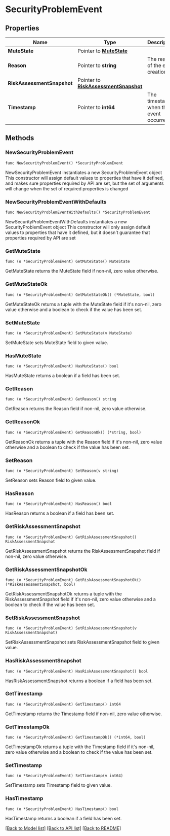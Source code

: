 # SecurityProblemEvent

## Properties

Name | Type | Description | Notes
------------ | ------------- | ------------- | -------------
**MuteState** | Pointer to [**MuteState**](MuteState.md) |  | [optional] 
**Reason** | Pointer to **string** | The reason of the event creation. | [optional] [readonly] 
**RiskAssessmentSnapshot** | Pointer to [**RiskAssessmentSnapshot**](RiskAssessmentSnapshot.md) |  | [optional] 
**Timestamp** | Pointer to **int64** | The timestamp when the event occurred. | [optional] [readonly] 

## Methods

### NewSecurityProblemEvent

`func NewSecurityProblemEvent() *SecurityProblemEvent`

NewSecurityProblemEvent instantiates a new SecurityProblemEvent object
This constructor will assign default values to properties that have it defined,
and makes sure properties required by API are set, but the set of arguments
will change when the set of required properties is changed

### NewSecurityProblemEventWithDefaults

`func NewSecurityProblemEventWithDefaults() *SecurityProblemEvent`

NewSecurityProblemEventWithDefaults instantiates a new SecurityProblemEvent object
This constructor will only assign default values to properties that have it defined,
but it doesn't guarantee that properties required by API are set

### GetMuteState

`func (o *SecurityProblemEvent) GetMuteState() MuteState`

GetMuteState returns the MuteState field if non-nil, zero value otherwise.

### GetMuteStateOk

`func (o *SecurityProblemEvent) GetMuteStateOk() (*MuteState, bool)`

GetMuteStateOk returns a tuple with the MuteState field if it's non-nil, zero value otherwise
and a boolean to check if the value has been set.

### SetMuteState

`func (o *SecurityProblemEvent) SetMuteState(v MuteState)`

SetMuteState sets MuteState field to given value.

### HasMuteState

`func (o *SecurityProblemEvent) HasMuteState() bool`

HasMuteState returns a boolean if a field has been set.

### GetReason

`func (o *SecurityProblemEvent) GetReason() string`

GetReason returns the Reason field if non-nil, zero value otherwise.

### GetReasonOk

`func (o *SecurityProblemEvent) GetReasonOk() (*string, bool)`

GetReasonOk returns a tuple with the Reason field if it's non-nil, zero value otherwise
and a boolean to check if the value has been set.

### SetReason

`func (o *SecurityProblemEvent) SetReason(v string)`

SetReason sets Reason field to given value.

### HasReason

`func (o *SecurityProblemEvent) HasReason() bool`

HasReason returns a boolean if a field has been set.

### GetRiskAssessmentSnapshot

`func (o *SecurityProblemEvent) GetRiskAssessmentSnapshot() RiskAssessmentSnapshot`

GetRiskAssessmentSnapshot returns the RiskAssessmentSnapshot field if non-nil, zero value otherwise.

### GetRiskAssessmentSnapshotOk

`func (o *SecurityProblemEvent) GetRiskAssessmentSnapshotOk() (*RiskAssessmentSnapshot, bool)`

GetRiskAssessmentSnapshotOk returns a tuple with the RiskAssessmentSnapshot field if it's non-nil, zero value otherwise
and a boolean to check if the value has been set.

### SetRiskAssessmentSnapshot

`func (o *SecurityProblemEvent) SetRiskAssessmentSnapshot(v RiskAssessmentSnapshot)`

SetRiskAssessmentSnapshot sets RiskAssessmentSnapshot field to given value.

### HasRiskAssessmentSnapshot

`func (o *SecurityProblemEvent) HasRiskAssessmentSnapshot() bool`

HasRiskAssessmentSnapshot returns a boolean if a field has been set.

### GetTimestamp

`func (o *SecurityProblemEvent) GetTimestamp() int64`

GetTimestamp returns the Timestamp field if non-nil, zero value otherwise.

### GetTimestampOk

`func (o *SecurityProblemEvent) GetTimestampOk() (*int64, bool)`

GetTimestampOk returns a tuple with the Timestamp field if it's non-nil, zero value otherwise
and a boolean to check if the value has been set.

### SetTimestamp

`func (o *SecurityProblemEvent) SetTimestamp(v int64)`

SetTimestamp sets Timestamp field to given value.

### HasTimestamp

`func (o *SecurityProblemEvent) HasTimestamp() bool`

HasTimestamp returns a boolean if a field has been set.


[[Back to Model list]](../README.md#documentation-for-models) [[Back to API list]](../README.md#documentation-for-api-endpoints) [[Back to README]](../README.md)


